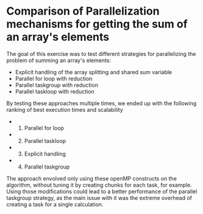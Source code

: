 # Comparison of Parallelization mechanisms for getting the sum of an array's elements

The goal of this exercise was to test different strategies for parallelizing the problem of summing an array's elements:

* Explicit handling of the array splitting and shared sum variable 
* Parallel for loop with reduction
* Parallel taskgroup with reduction
* Parallel taskloop with reduction 

By testing these approaches multiple times, we ended up with the following ranking of best execution times and scalability

* 1. Parallel for loop
* 2. Parallel taskloop
* 3. Explicit handling
* 4. Parallel taskgroup


The approach envolved only using these openMP constructs on the algorithm, without tuning it by creating chunks for each task, for example. Using those modifications could lead to a better performance of the parallel taskgroup strategy, as the main issue with it was the extreme overhead of creating a task for a single calculation.